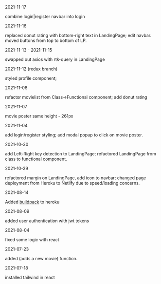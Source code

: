 2021-11-17

combine login|register navbar into login

2021-11-16

replaced donut rating with bottom-right text in LandingPage; edit navbar. moved buttons from top to bottom of LP.

2021-11-13 - 2021-11-15

swapped out axios with rtk-query in LandingPage

2021-11-12 (redux branch)

styled profile component; 

2021-11-08 

refactor movielist from Class->Functional component; add donut rating

2021-11-07

movie poster same height - 261px

2021-11-04

add login/register styling; add modal popup to click on movie poster.

2021-10-30

add Left-Right key detection to LandingPage; refactored LandingPage from class to functional component.

2021-10-29

refactored margin on LandingPage, add icon to navbar; changed page deployment from Heroku to Netlify due to speed/loading concerns. 

2021-08-14

Added [buildpack](https://github.com/mars/create-react-app-buildpack) to heroku

2021-08-09

added user authentication with jwt tokens

2021-08-04

fixed some logic with react

2021-07-23

added (adds a new movie) function. 

2021-07-18

installed tailwind in react